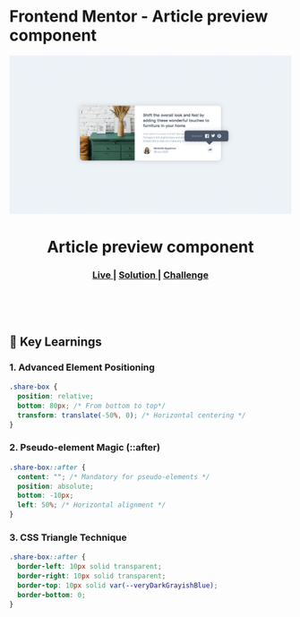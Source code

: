 # Frontend Mentor - Article preview component
<img src="https://github.com/catherineisonline/article-preview-component-frontendmentor/blob/main/images/project-preview.png?raw=true"></img>


<h1 align="center">Article preview component</h1>

<div align="center">
  <h3>
    <a href="https://amalk319.github.io/Article-Preview-Component/" color="white">
      Live
    </a>
    <span> | </span>
    <a href="https://github.com/AMALK319/Article-Preview-Component">
      Solution
    </a>
   <span> | </span>
    <a href="https://www.frontendmentor.io/challenges/article-preview-component-dYBN_pYFT">
      Challenge
    </a>
  </h3>
</div>

<br>
<br>
<br>

## 🧠 Key Learnings

### 1. Advanced Element Positioning
```css
.share-box {
  position: relative;
  bottom: 80px; /* From bottom to top*/
  transform: translate(-50%, 0); /* Horizontal centering */
}

```

### 2. Pseudo-element Magic (::after)

```css
.share-box::after {
  content: ""; /* Mandatory for pseudo-elements */
  position: absolute;
  bottom: -10px; 
  left: 50%; /* Horizontal alignment */
}

```

### 3. CSS Triangle Technique

```css
.share-box::after {
  border-left: 10px solid transparent;
  border-right: 10px solid transparent;
  border-top: 10px solid var(--veryDarkGrayishBlue);
  border-bottom: 0;
}

```
